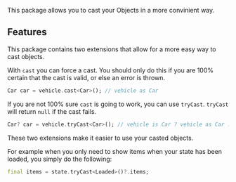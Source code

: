 
This package allows you to cast your Objects in a more convinient way.

## Features

This package contains two extensions that allow for a more easy way to cast
objects.

With `cast` you can force a cast. You should only do this if you are 100% certain
that the cast is valid, or else an error is thrown.

```dart
Car car = vehicle.cast<Car>(); // vehicle as Car
```

If you are not 100% sure `cast` is going to work, you can use `tryCast`.
`tryCast` will return `null` if the cast fails.

```dart
Car? car = vehicle.tryCast<Car>(); // vehicle is Car ? vehicle as Car : null
```

These two extensions make it easier to use your casted objects.

For example when you only need to show items when your state has been loaded, you simply do the following:

```dart
final items = state.tryCast<Loaded>()?.items;
```